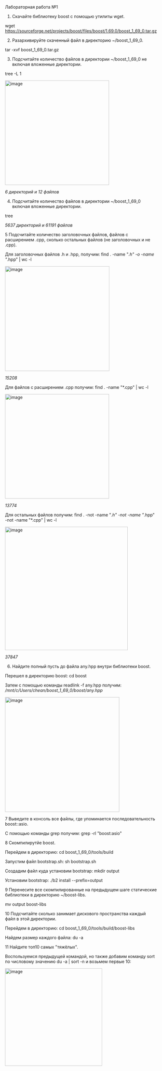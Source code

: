 Лабораторная работа №1 
 
1. Скачайте библиотеку boost с помощью утилиты wget. 
 
wget https://sourceforge.net/projects/boost/files/boost/1.69.0/boost_1_69_0.tar.gz 
 
2. Разархивируйте скаченный файл в директорию ~/boost_1_69_0. 
 
tar -xvf boost_1_69_0.tar.gz 
 
3. Подсчитайте количество файлов в директории ~/boost_1_69_0 не включая вложенные директории. 
 
tree -L 1 
 
<img width="345" alt="image" src="https://github.com/esp1on/lab_01/assets/112684049/f4fce7f1-006b-4556-918e-5f669ef98698"> 
 
_6 директорий и 12 файлов_ 
 
4. Подсчитайте количество файлов в директории ~/boost_1_69_0 включая вложенные директории. 
 
tree 
 
_5637 директорий и 61191 файлов_ 
 
5 Подсчитайте количество заголовочных файлов, файлов с расширением .cpp, сколько остальных файлов (не заголовочных и не .cpp). 
 
Для заголовочных файлов .h и .hpp, получим: find . -name "*.h" -o -name "*.hpp" | wc -l 
 
<img width="346" alt="image" src="https://github.com/esp1on/lab_01/assets/112684049/9a66d69e-9195-4166-ad8a-0ab6f029119d">
 
_15208_ 
 
Для файлов с расширением .cpp получим: find . -name "*.cpp" | wc -l 
 
<img width="345" alt="image" src="https://github.com/esp1on/lab_01/assets/112684049/fc4acee6-85ff-4dfe-850d-cbd7285c862d"> 
 
_13774_ 
 
Для остальных файлов получим: find . -not -name "*.h" -not -name "*.hpp" -not -name "*.cpp" | wc -l 
 
<img width="407" alt="image" src="https://github.com/esp1on/lab_01/assets/112684049/767e8ea4-d681-47ca-8d95-b426a90908d4"> 
 
_37847_ 
 
6. Найдите полный пусть до файла any.hpp внутри библиотеки boost. 
 
Перешел в директорию boost: cd boost 
 
Затем с помощью команды readlink -f any.hpp получим: _/mnt/c/Users/chean/boost_1_69_0/boost/any.hpp_ 
 
<img width="379" alt="image" src="https://github.com/esp1on/lab_01/assets/112684049/50716f56-5024-4abe-abfa-8cac81d2a845"> 
 
7 Выведите в консоль все файлы, где упоминается последовательность boost::asio. 
 
С помощью команды grep получим: grep -rl "boost:asio" 
 
8 Скомпилирутйе boost. 
 
Перейдем в директорию: cd boost_1_69_0/tools/build 
 
Запустим файл bootstrap.sh: sh bootstrap.sh 
 
Создадим файл куда установим bootstrap: mkdir output 
 
Установим bootstrap: ./b2 install --prefix=output 
 
9 Перенесите все скомпилированные на предыдущем шаге статические библиотеки в директорию ~/boost-libs. 
 
mv output boost-libs 
 
10 Подсчитайте сколько занимает дискового пространства каждый файл в этой директории. 
 
Перейдем в директорию: cd boost_1_69_0/tools/build/boost-libs 
 
Найдем размер каждого файла: du -a 
 
11 Найдите топ10 самых "тяжёлых". 
 
Воспользуемся предыдущей командой, но также добавим команду sort по числовому значению du -a | sort -n и возьмем первые 10: 
 
<img width="322" alt="image" src="https://user-images.githubusercontent.com/126329578/221974217-c19057ec-52c8-4279-95e1-2bc1409aab22.png">
